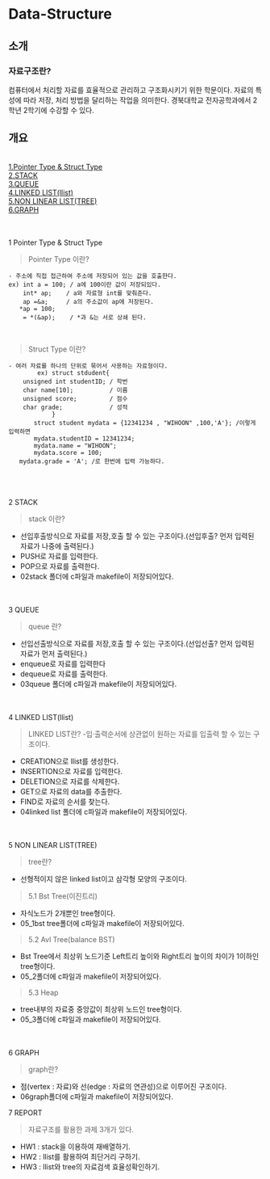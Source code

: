 # Data-Structure
## 소개

### 자료구조란?

 컴퓨터에서 처리할 자료를 효율적으로 관리하고 구조화시키기 위한 학문이다. 
 자료의 특성에 따라 저장, 처리 방법을 달리하는 작업을 의미한다. 경북대학교 전자공학과에서 2학년 2학기에 수강할 수 있다.

## 개요
<br/>
<a href="#here1">1.Pointer Type & Struct Type</a>
<br/>
<a href="#here2">2.STACK</a>
<br/>
<a href="#here3">3.QUEUE</a>
<br/>
<a href="#here4">4.LINKED LIST(llist)</a>
<br/>
<a href="#here5">5.NON LINEAR LIST(TREE)</a>
<br/>
<a href="#here6">6.GRAPH</a>
<br/>
<br/>
<br/>
<a id="here1" />

 1 Pointer Type & Struct Type
 <br/>
 > Pointer Type 이란?
 
	- 주소에 직접 접근하여 주소에 저장되어 있는 값을 호출한다.
	ex) int a = 100; / a에 100이란 값이 저장되있다.
	    int* ap;    / a와 자료형 int를 맞춰준다.
	    ap =&a;     / a의 주소값이 ap에 저장된다.
	   *ap = 100;
	    = *(&ap);    / *과 &는 서로 상쇄 된다. 
<br/>	    

 > Struct Type 이란?
 
	- 여러 자료를 하나의 단위로 묶어서 사용하는 자료형이다.
	        ex) struct stdudent{
		unsigned int studentID; / 학번
		char name[10];          / 이름
		unsigned score;         / 점수
		char grade;             / 성적 	
                }
           struct student mydata = {12341234 , "WIHOON" ,100,'A'}; /이렇게 입력하면
           mydata.studentID = 12341234; 
           mydata.name = "WIHOON";
           mydata.score = 100;
	   mydata.grade = 'A'; /로 한번에 입력 가능하다.		

<br/>
<a id="here2" />
<br/>
<br/>
2 STACK

 > stack 이란?
 - 선입후출방식으로 자료를 저장,호출 할 수 있는 구조이다.(선입후출? 먼저 입력된 자료가 나중에 출력된다.)
 - PUSH로 자료를 입력한다. 
 - POP으로 자료를 출력한다.
 - 02stack 폴더에 c파일과 makefile이 저장되어있다.

<a id="here3" />
<br/>
<br/>
3 QUEUE

 > queue 란?
 - 선입선출방식으로 자료를 저장,호출 할 수 있는 구조이다.(선입선출? 먼저 입력된 자료가 먼저 출력된다.)
 - enqueue로 자료를 입력한다
 - dequeue로 자료를 출력한다.
 - 03queue 폴더에 c파일과 makefile이 저장되어있다.

<a id="here4" />
<br/>
<br/>
4 LINKED LIST(llist)

> LINKED LIST란?
 -입·출력순서에 상관없이 원하는 자료를 입출력 할 수 있는 구조이다.
 - CREATION으로 llist를 생성한다.
 - INSERTION으로 자료를 입력한다.
 - DELETION으로 자료를 삭제한다.
 - GET으로 자료의 data를 추출한다.
 - FIND로 자료의 순서를 찾는다.
 - 04linked list 폴더에 c파일과 makefile이 저장되어있다.

<a id="here5" />
<br/>
<br/>
5 NON LINEAR LIST(TREE)

 > tree란?
 - 선형적이지 않은 linked list이고 삼각형 모양의 구조이다.
 
 > 5.1 Bst Tree(이진트리)
 - 자식노드가 2개뿐인 tree형이다.
 - 05_1bst tree폴더에 c파일과 makefile이 저장되어있다. 
 
 > 5.2 Avl Tree(balance BST)
 - Bst Tree에서 최상위 노드기준 Left트리 높이와 Right트리 높이의 차이가 1이하인 tree형이다.  
 - 05_2폴더에 c파일과 makefile이 저장되어있다.
 
 > 5.3 Heap
 - tree내부의 자료중 중앙값이 최상위 노드인 tree형이다.
 - 05_3폴더에 c파일과 makefile이 저장되어있다.

<a id="here6"/>
<br/>
<br/>
6 GRAPH

 > graph란? 
 - 점(vertex : 자료)와 선(edge : 자료의 연관성)으로 이루어진 구조이다.
 - 06graph폴더에 c파일과 makefile이 저장되어있다.
 
 7 REPORT

 > 자료구조를 활용한 과제 3개가 있다.
 - HW1 : stack을 이용하여 재배열하기.
 - HW2 : llist를 활용하여 최단거리 구하기.
 - HW3 : llist와 tree의 자료검색 효율성확인하기.

